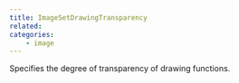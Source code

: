 ```yaml
---
title: ImageSetDrawingTransparency
related:
categories:
    - image
---
```


Specifies the degree of transparency of drawing functions.